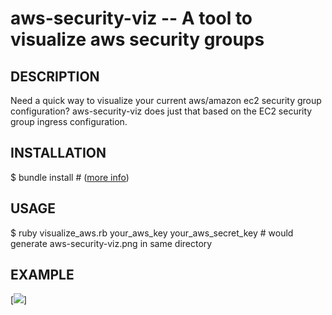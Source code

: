 aws-security-viz -- A tool to visualize aws security groups 
============================================================

## DESCRIPTION
  Need a quick way to visualize your current aws/amazon ec2 security group configuration? aws-security-viz does just that based on the EC2 security group ingress configuration. 

## INSTALLATION 

  $ bundle install # ([more info](http://gembundler.com/bundle_install.html))

## USAGE

  $ ruby visualize_aws.rb your_aws_key your_aws_secret_key  # would generate aws-security-viz.png in same directory

## EXAMPLE

[![](https://github.com/anaynayak/aws-security-viz/raw/master/images/sample.png)]

